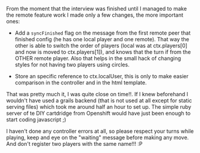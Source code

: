 From the moment that the interview was finished until I managed to make the remote feature work I made only a few changes, the more important ones:

* Add a `syncFinished` flag on the message from the first remote peer that finished config (he has one local player and one remote). That way the other is able to switch the order of players (local was at ctx.players[0] and now is moved to ctx.players[1]), and knows that the turn if from the OTHER remote player. Also that helps in the small hack of changing styles for not having two players using circles.

* Store an specific reference to ctx.localUser, this is only to make easier comparison in the controller and in the html template.

That was pretty much it, I was quite close on time!!. If I knew beforehand I wouldn't have used a grails backend (that is not used at all except for static serving files) which took me around half an hour to set up. The simple ruby server of te DIY cartdridge from Openshift would have just been enough to start coding javascript ;)


I haven't done any controller errors at all, so please respect your turns while playing, keep and eye on the "waiting" message before making any move. And don't register two players with the same name!!! :P
